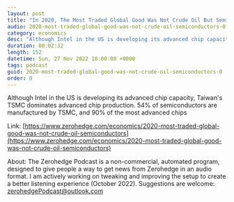 ```yaml
---
layout: post
title: "In 2020, The Most Traded Global Good Was Not Crude Oil But Semiconductors"
audio: 2020-most-traded-global-good-was-not-crude-oil-semiconductors-0
category: economics
desc: "Although Intel in the US is developing its advanced chip capacity, Taiwan's TSMC dominates advanced chip production. 54% of semiconductors are manufactured by TSMC, and 90% of the most advanced chips"
duration: 00:02:32
length: 152
datetime: Sun, 27 Nov 2022 18:00:00 +0000
tags: podcast
guid: 2020-most-traded-global-good-was-not-crude-oil-semiconductors-0
order: 0
---
```

Although Intel in the US is developing its advanced chip capacity, Taiwan's TSMC dominates advanced chip production. 54% of semiconductors are manufactured by TSMC, and 90% of the most advanced chips

Link: [https://www.zerohedge.com/economics/2020-most-traded-global-good-was-not-crude-oil-semiconductors](https://www.zerohedge.com/economics/2020-most-traded-global-good-was-not-crude-oil-semiconductors)

About: The Zerohedge Podcast is a non-commercial, automated program, designed to give people a way to get news from Zerohedge in an audio format.  I am actively working on tweaking and improving the setup to create a better listening experience (October 2022).  Suggestions are welcome: [zerohedgePodcast@outlook.com](mailto:zerohedgePodcast@outlook.com)